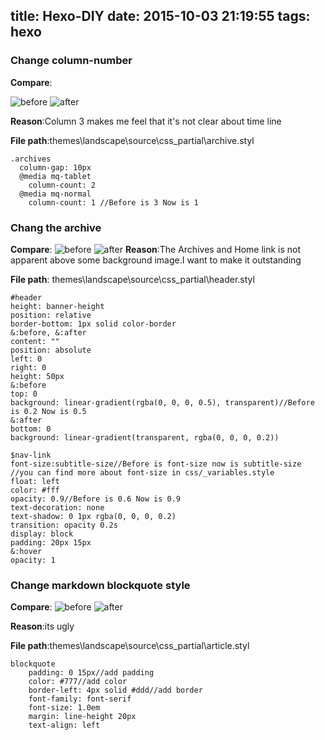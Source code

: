 title: Hexo-DIY
date: 2015-10-03 21:19:55
tags: hexo
---

### Change column-number

**Compare**:

![before](http://7xk7fp.com1.z0.glb.clouddn.com/archive-before.png)
![after](http://7xk7fp.com1.z0.glb.clouddn.com/archive-after.png)

**Reason**:Column 3 makes me feel that it's not clear about time line
<!--more-->
**File path**:themes\landscape\source\css\_partial\archive.styl
```
.archives
  column-gap: 10px
  @media mq-tablet
    column-count: 2
  @media mq-normal
    column-count: 1 //Before is 3 Now is 1

```

### Chang the archive
**Compare**:
![before](http://7xk7fp.com1.z0.glb.clouddn.com/head-before.png)
![after](http://7xk7fp.com1.z0.glb.clouddn.com/head-after.png)
**Reason**:The Archives and Home link is not apparent above some background image.I want to make it outstanding

**File path**: themes\landscape\source\css\_partial\header.styl

```
#header
height: banner-height
position: relative
border-bottom: 1px solid color-border
&:before, &:after
content: ""
position: absolute
left: 0
right: 0
height: 50px
&:before
top: 0
background: linear-gradient(rgba(0, 0, 0, 0.5), transparent)//Before is 0.2 Now is 0.5
&:after
bottom: 0
background: linear-gradient(transparent, rgba(0, 0, 0, 0.2))

$nav-link
font-size:subtitle-size//Before is font-size now is subtitle-size
//you can find more about font-size in css/_variables.style
float: left
color: #fff
opacity: 0.9//Before is 0.6 Now is 0.9
text-decoration: none
text-shadow: 0 1px rgba(0, 0, 0, 0.2)
transition: opacity 0.2s
display: block
padding: 20px 15px
&:hover
opacity: 1
```
### Change markdown blockquote style

**Compare**:
![before](http://7xk7fp.com1.z0.glb.clouddn.com/blockquote-before.png)
![after](http://7xk7fp.com1.z0.glb.clouddn.com/blockquote-after.png)

**Reason**:its ugly

**File path**:themes\landscape\source\css\_partial\article.styl
```
blockquote
    padding: 0 15px//add padding
    color: #777//add color
    border-left: 4px solid #ddd//add border
    font-family: font-serif
    font-size: 1.0em
    margin: line-height 20px
    text-align: left

```

